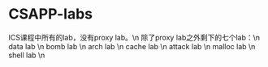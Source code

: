 # CSAPP-labs
ICS课程中所有的lab，没有proxy lab。\n
除了proxy lab之外剩下的七个lab：\n
data lab \n
bomb lab \n
arch lab \n
cache lab \n
attack lab \n
malloc lab \n
shell lab \n
